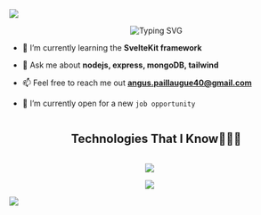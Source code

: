 <img src="https://user-images.githubusercontent.com/73097560/115834477-dbab4500-a447-11eb-908a-139a6edaec5c.gif">

<div id="user-content-toc">
  <ul align="center">
    <img src="https://readme-typing-svg.demolab.com?font=Roboto&size=40&pause=1000&color=B1B1B1&center=true&vCenter=true&repeat=false&width=435&lines=Hi+%F0%9F%91%8B%2C+I'm+Angus" alt="Typing SVG" />
  </ul>
</div>

- 🌱 I’m currently learning the **SvelteKit framework**

- 💬 Ask me about **nodejs, express, mongoDB, tailwind**

- 📫 Feel free to reach me out **angus.paillaugue40@gmail.com**

- 🤔 I’m currently open for a new `job opportunity`

<div id="user-content-toc">
  <ul align="center">
    <summary><h2 style="display: inline-block">Technologies That I Know👨🏻‍💻</h2></summary>
  </ul>
</div>

<p align="center">
  <img src="https://skillicons.dev/icons?i=html,css,js,tailwind,svelte,jquery,bootstrap,nodejs,express,mysql,mongodb,firebase,git,github,vscode,py,arduino,aws,docker,linux,md&perline=8" />
</p>

<p align="center">
  <div align=center>
      <img src="https://github-readme-stats.vercel.app/api/top-langs/?username=Angus-Paillaugue&layout=compact&theme=github_dark_dimmed" />
  </div>
</p>

<img src="https://user-images.githubusercontent.com/73097560/115834477-dbab4500-a447-11eb-908a-139a6edaec5c.gif">

<!--
**mere-patrie/mere-patrie** is a ✨ _special_ ✨ repository because its `README.md` (this file) appears on your GitHub profile.

Here are some ideas to get you started:

- 🔭 I’m currently working on ...
- 🌱 I’m currently learning ...
- 👯 I’m looking to collaborate on ...
- 🤔 I’m looking for help with ...
- 💬 Ask me about ...
- 📫 How to reach me: ...
- 😄 Pronouns: ...
- ⚡ Fun fact: ...
-->
